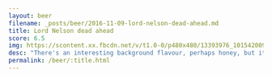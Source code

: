 ```yaml
---
layout: beer
filename: _posts/beer/2016-11-09-lord-nelson-dead-ahead.md
title: Lord Nelson dead ahead
score: 6.5
img: https://scontent.xx.fbcdn.net/v/t1.0-0/p480x480/13393976_10154200939438745_8730033578411056337_n.jpg?oh=c64b89d5dc783d8260b9248a2e57bc1c&oe=59161E2B
desc: "There's an interesting background flavour, perhaps honey, but it's overwhelmed by the bitterness. A little disappointing"
permalink: /beer/:title.html
---
```

